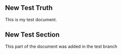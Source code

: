 ## New Test Truth


This is my test document.

## New Test Section

This part of the document was added in the test branch
